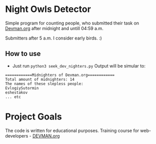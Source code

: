 # Night Owls Detector

Simple program for counting people, who submitted their task on [Devman.org](https://devman.org/) after midnight and untill 04:59 a.m.

Submitters after 5 a.m. I consider early birds. :)

## How to use
- Just run `python3 seek_dev_nighters.py`
Output will be simular to:

```
============Midnighters of Devman.org============
Total amount of midnighters: 14
The names of these slepless people:
EvlogiySutormin
eshestakov
... etc
```


# Project Goals

The code is written for educational purposes. Training course for web-developers - [DEVMAN.org](https://devman.org)
